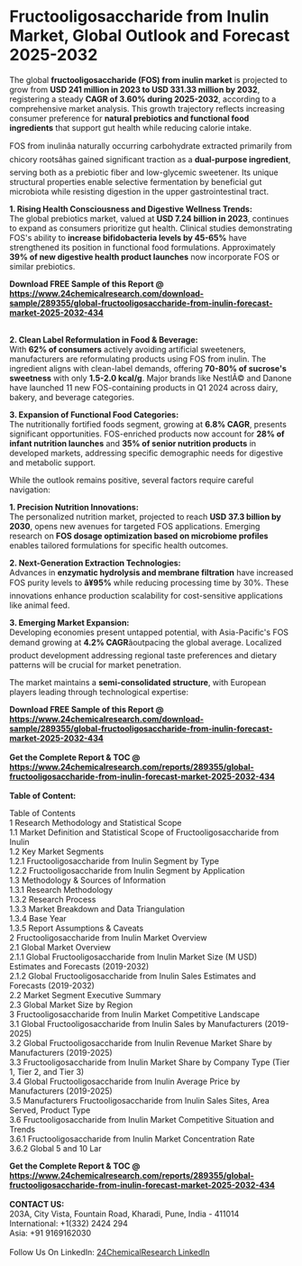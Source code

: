 <h1>Fructooligosaccharide from Inulin Market, Global Outlook and Forecast 2025-2032</h1><p>The global <strong>fructooligosaccharide (FOS) from inulin market</strong> is projected to grow from <strong>USD 241 million in 2023 to USD 331.33 million by 2032</strong>, registering a steady <strong>CAGR of 3.60% during 2025-2032</strong>, according to a comprehensive market analysis. This growth trajectory reflects increasing consumer preference for <strong>natural prebiotics and functional food ingredients</strong> that support gut health while reducing calorie intake.</p><p>FOS from inulinâa naturally occurring carbohydrate extracted primarily from chicory rootsâhas gained significant traction as a <strong>dual-purpose ingredient</strong>, serving both as a prebiotic fiber and low-glycemic sweetener. Its unique structural properties enable selective fermentation by beneficial gut microbiota while resisting digestion in the upper gastrointestinal tract.</p><p><strong>1. Rising Health Consciousness and Digestive Wellness Trends:</strong><br>
The global prebiotics market, valued at <strong>USD 7.24 billion in 2023</strong>, continues to expand as consumers prioritize gut health. Clinical studies demonstrating FOS's ability to <strong>increase bifidobacteria levels by 45-65%</strong> have strengthened its position in functional food formulations. Approximately <strong>39% of new digestive health product launches</strong> now incorporate FOS or similar prebiotics.</p><div><b>Download FREE Sample of this Report @ 
            <a href="https://www.24chemicalresearch.com/download-sample/289355/global-fructooligosaccharide-from-inulin-forecast-market-2025-2032-434">
            https://www.24chemicalresearch.com/download-sample/289355/global-fructooligosaccharide-from-inulin-forecast-market-2025-2032-434</a></b></div><br><p><strong>2. Clean Label Reformulation in Food &amp; Beverage:</strong><br>
With <strong>62% of consumers</strong> actively avoiding artificial sweeteners, manufacturers are reformulating products using FOS from inulin. The ingredient aligns with clean-label demands, offering <strong>70-80% of sucrose's sweetness</strong> with only <strong>1.5-2.0 kcal/g</strong>. Major brands like NestlÃ© and Danone have launched 11 new FOS-containing products in Q1 2024 across dairy, bakery, and beverage categories.</p><p><strong>3. Expansion of Functional Food Categories:</strong><br>
The nutritionally fortified foods segment, growing at <strong>6.8% CAGR</strong>, presents significant opportunities. FOS-enriched products now account for <strong>28% of infant nutrition launches</strong> and <strong>35% of senior nutrition products</strong> in developed markets, addressing specific demographic needs for digestive and metabolic support.</p><p>While the outlook remains positive, several factors require careful navigation:</p><p><strong>1. Precision Nutrition Innovations:</strong><br>
The personalized nutrition market, projected to reach <strong>USD 37.3 billion by 2030</strong>, opens new avenues for targeted FOS applications. Emerging research on <strong>FOS dosage optimization based on microbiome profiles</strong> enables tailored formulations for specific health outcomes.</p><p><strong>2. Next-Generation Extraction Technologies:</strong><br>
Advances in <strong>enzymatic hydrolysis and membrane filtration</strong> have increased FOS purity levels to <strong>â¥95%</strong> while reducing processing time by 30%. These innovations enhance production scalability for cost-sensitive applications like animal feed.</p><p><strong>3. Emerging Market Expansion:</strong><br>
Developing economies present untapped potential, with Asia-Pacific's FOS demand growing at <strong>4.2% CAGR</strong>âoutpacing the global average. Localized product development addressing regional taste preferences and dietary patterns will be crucial for market penetration.</p><p>The market maintains a <strong>semi-consolidated structure</strong>, with European players leading through technological expertise:</p><div><b>Download FREE Sample of this Report @ 
            <a href="https://www.24chemicalresearch.com/download-sample/289355/global-fructooligosaccharide-from-inulin-forecast-market-2025-2032-434">
            https://www.24chemicalresearch.com/download-sample/289355/global-fructooligosaccharide-from-inulin-forecast-market-2025-2032-434</a></b></div><br><div><b>Get the Complete Report & TOC @ 
            <a href="https://www.24chemicalresearch.com/reports/289355/global-fructooligosaccharide-from-inulin-forecast-market-2025-2032-434">
            https://www.24chemicalresearch.com/reports/289355/global-fructooligosaccharide-from-inulin-forecast-market-2025-2032-434</a></b></div><br>
            <b>Table of Content:</b><p>Table of Contents<br />
1 Research Methodology and Statistical Scope<br />
1.1 Market Definition and Statistical Scope of Fructooligosaccharide from Inulin<br />
1.2 Key Market Segments<br />
1.2.1 Fructooligosaccharide from Inulin Segment by Type<br />
1.2.2 Fructooligosaccharide from Inulin Segment by Application<br />
1.3 Methodology & Sources of Information<br />
1.3.1 Research Methodology<br />
1.3.2 Research Process<br />
1.3.3 Market Breakdown and Data Triangulation<br />
1.3.4 Base Year<br />
1.3.5 Report Assumptions & Caveats<br />
2 Fructooligosaccharide from Inulin Market Overview<br />
2.1 Global Market Overview<br />
2.1.1 Global Fructooligosaccharide from Inulin Market Size (M USD) Estimates and Forecasts (2019-2032)<br />
2.1.2 Global Fructooligosaccharide from Inulin Sales Estimates and Forecasts (2019-2032)<br />
2.2 Market Segment Executive Summary<br />
2.3 Global Market Size by Region<br />
3 Fructooligosaccharide from Inulin Market Competitive Landscape<br />
3.1 Global Fructooligosaccharide from Inulin Sales by Manufacturers (2019-2025)<br />
3.2 Global Fructooligosaccharide from Inulin Revenue Market Share by Manufacturers (2019-2025)<br />
3.3 Fructooligosaccharide from Inulin Market Share by Company Type (Tier 1, Tier 2, and Tier 3)<br />
3.4 Global Fructooligosaccharide from Inulin Average Price by Manufacturers (2019-2025)<br />
3.5 Manufacturers Fructooligosaccharide from Inulin Sales Sites, Area Served, Product Type<br />
3.6 Fructooligosaccharide from Inulin Market Competitive Situation and Trends<br />
3.6.1 Fructooligosaccharide from Inulin Market Concentration Rate<br />
3.6.2 Global 5 and 10 Lar</p><div><b>Get the Complete Report & TOC @ 
            <a href="https://www.24chemicalresearch.com/reports/289355/global-fructooligosaccharide-from-inulin-forecast-market-2025-2032-434">
            https://www.24chemicalresearch.com/reports/289355/global-fructooligosaccharide-from-inulin-forecast-market-2025-2032-434</a></b></div><br><b>CONTACT US:</b><br>
            203A, City Vista, Fountain Road, Kharadi, Pune, India - 411014<br>
            International: +1(332) 2424 294<br>
            Asia: +91 9169162030 <br><br>
            Follow Us On LinkedIn: <a href="https://www.linkedin.com/company/24chemicalresearch/">24ChemicalResearch LinkedIn</a>